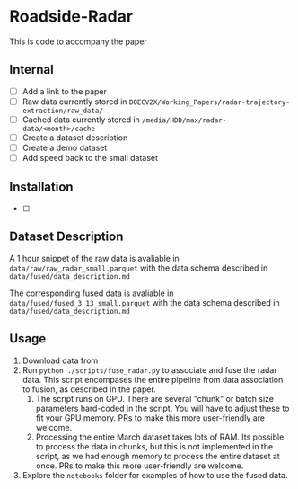 # Roadside-Radar

This is code to accompany the paper <TODO>

## Internal

- [ ] Add a link to the paper
- [ ] Raw data currently stored in `DOECV2X/Working_Papers/radar-trajectory-extraction/raw_data/`
- [ ] Cached data currently stored in `/media/HDD/max/radar-data/<month>/cache`
- [ ] Create a dataset description
- [ ] Create a demo dataset
- [ ] Add speed back to the small dataset

## Installation

- [ ]


## Dataset Description

A 1 hour snippet of the raw data is avaliable in `data/raw/raw_radar_small.parquet` with the data schema described in `data/fused/data_description.md`

The corresponding fused data is avaliable in `data/fused/fused_3_13_small.parquet` with the data schema described in `data/fused/data_description.md`

## Usage

1. Download data from <TODO>
2. Run `python ./scripts/fuse_radar.py` to associate and fuse the radar data. This script encompases the entire pipeline from data association to fusion, as described in the paper.
   1. The script runs on GPU. There are several "chunk" or batch size parameters hard-coded in the script. You will have to adjust these to fit your GPU memory. PRs to make this more user-friendly are welcome.
   2. Processing the entire March dataset takes lots of RAM. Its possible to process the data in chunks, but this is not implemented in the script, as we had enough memory to process the entire dataset at once. PRs to make this more user-friendly are welcome.
3. Explore the `notebooks` folder for examples of how to use the fused data.